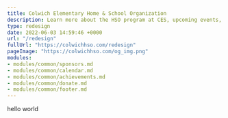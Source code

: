 ```yaml
---
title: Colwich Elementary Home & School Organization
description: Learn more about the HSO program at CES, upcoming events, and find out how you can contribute.
type: redesign
date: 2022-06-03 14:59:46 +0000
url: "/redesign"
fullUrl: "https://colwichhso.com/redesign"
pageImage: "https://colwichhso.com/og_img.png"
modules:
- modules/common/sponsors.md
- modules/common/calendar.md
- modules/common/achievements.md
- modules/common/donate.md
- modules/common/footer.md
---
```

hello world